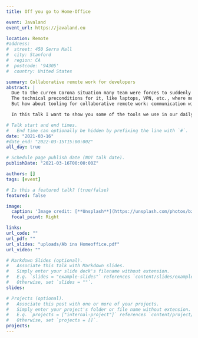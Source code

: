 ```yaml
---
title: Off you go to Home-Office

event: Javaland
event_url: https://javaland.eu

location: Remote
#address:
#  street: 450 Serra Mall
#  city: Stanford
#  region: CA
#  postcode: '94305'
#  country: United States

summary: Collaborative remote work for developers
abstract: |
  Due to the curren Corona situation many team were forces to suddenly work together remotely.  
  The technical preconditions for it, like laptops, VPN, etc., where mostly quickly (if not already) available. 
  But how about tooling for collaborative remote work: communication within a team, pair-programming or even mob-programming?

  In this talk I want to show you some of the tools we use in our daily remote working setup. And I want to talk about the pros and cons of them and what elso to consider when working remotely together.

# Talk start and end times.
#   End time can optionally be hidden by prefixing the line with `#`.
date: "2021-03-16"
#date_end: "2022-03-15T15:00:00Z"
all_day: true

# Schedule page publish date (NOT talk date).
publishDate: "2021-03-16T00:00:00Z"

authors: []
tags: [event]

# Is this a featured talk? (true/false)
featured: false

image:
  caption: 'Image credit: [**Unsplash**](https://unsplash.com/photos/bzdhc5b3Bxs)'
  focal_point: Right

links:
url_code: ""
url_pdf: ""
url_slides: "uploads/Ab ins Homeoffice.pdf"
url_video: ""

# Markdown Slides (optional).
#   Associate this talk with Markdown slides.
#   Simply enter your slide deck's filename without extension.
#   E.g. `slides = "example-slides"` references `content/slides/example-slides.md`.
#   Otherwise, set `slides = ""`.
slides:

# Projects (optional).
#   Associate this post with one or more of your projects.
#   Simply enter your project's folder or file name without extension.
#   E.g. `projects = ["internal-project"]` references `content/project/deep-learning/index.md`.
#   Otherwise, set `projects = []`.
projects:
---
```

